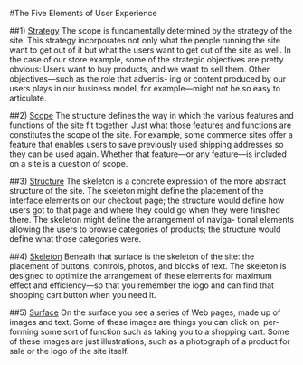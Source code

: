 #The Five Elements of User Experience

##1) [Strategy](https://github.com/spot-the-station/spot-the-station/tree/planning/UX/1-Strategy)
The scope is fundamentally determined by the strategy of the site. This strategy incorporates not only what the people running the site want to get out of it but what the users want to get out of the site as well. In the case of our store example, some of the strategic objectives are pretty obvious: Users want to buy products, and we want to sell them. Other objectives—such as the role that advertis- ing or content produced by our users plays in our business model, for example—might not be so easy to articulate.

##2) [Scope](https://github.com/spot-the-station/spot-the-station/tree/planning/UX/2-Scope)
The structure defines the way in which the various features and functions of the site fit together. Just what those features and functions are constitutes the scope of the site. For example, some commerce sites offer a feature that enables users to save previously used shipping addresses so they can be used again. Whether that feature—or any feature—is included on a site is a question of scope.


##3) [Structure](https://github.com/spot-the-station/spot-the-station/tree/planning/UX/3-Structure)
The skeleton is a concrete expression of the more abstract structure of the site. The skeleton might define the placement of the interface elements on our checkout page; the structure would define how users got to that page and where they could go when they were finished there. The skeleton might define the arrangement of naviga- tional elements allowing the users to browse categories of products; the structure would define what those categories were.

##4) [Skeleton](https://github.com/spot-the-station/spot-the-station/tree/planning/UX/4-Skeleton)
Beneath that surface is the skeleton of the site: the placement of buttons, controls, photos, and blocks of text. The skeleton is designed to optimize the arrangement of these elements for maximum effect and efficiency—so that you remember the logo and can find that shopping cart button when you need it.

##5) [Surface](https://github.com/spot-the-station/spot-the-station/tree/planning/UX/5-Surface)
On the surface you see a series of Web pages, made up of images and text. Some of these images are things you can click on, per- forming some sort of function such as taking you to a shopping cart. Some of these images are just illustrations, such as a photograph of a product for sale or the logo of the site itself.
